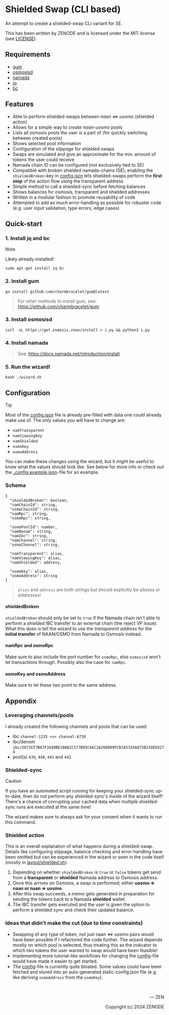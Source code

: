 # Shielded Swap (CLI based)

An attempt to create a shielded-swap CLI variant for SE.

This has been written by ZENODE and is licensed under the MIT-license (see [LICENSE](./LICENSE)).

## Requirements
- [gum](https://github.com/charmbracelet/gum)
- [osmosisd](https://docs.osmosis.zone/osmosis-core/osmosisd)
- [namada](https://docs.namada.net/introduction/install)
- [jq](https://jqlang.github.io/jq/download)
- [bc](https://www.gnu.org/software/bc/manual/html_mono/bc.html)

## Features
- Able to perform shielded-swaps between _naan <=> uosmo_ (shielded action)
- Allows for a simple way to _create naan-uosmo pools_
- Lists all osmosis pools the user is a part of (for quickly switching between created pools)
- Shows selected pool information
- Configuration of the _slippage_ for shielded swaps
- Swaps are simulated and give an approximate for the min. amount of tokens the user could receive
- Namada chain ID can be configured (not exclusively tied to SE)
- Compatible with broken shielded namada-chains (SE); enabling the `shieldedBroken`-key in [config.json](config.json) lets shielded-swaps perform the **first step** of the action flow using the transparent address
- Simple method to call a shielded-sync before fetching balances
- Shows balances for osmosis, transparent and shielded addresses
- Written in a modular fashion to promote reusability of code
- Attempted to add as much error-handling as possible for robuster code (e.g. user input validation, type errors, edge cases)
 
## Quick-start

### 1. Install jq and bc

> [!NOTE]
>
> Likely already installed!
>

```
sudo apt-get install jq bc
```

### 2. Install gum

```
go install github.com/charmbracelet/gum@latest
```

> For other methods to install gum, see: https://github.com/charmbracelet/gum.

### 3. Install osmosisd

```
curl -sL https://get.osmosis.zone/install > i.py && python3 i.py
```

### 4. Install namada

> See: https://docs.namada.net/introduction/install.

### 5. Run the wizard!

```
bash ./wizard.sh
```

## Configuration

> [!TIP]
>
> Most of the [config.json](config.json) file is already pre-filled with data one could already make use of. The only values you will have to change are:
> - `namTransparent`
> - `namViewingKey`
> - `namShielded`
> - `osmoKey`
> - `osmoAddress`
>
> You can make these changes using the wizard, but it might be useful to know what the values should look like. See below for more info or check out the [_config.example.json](/config/_config.example.json)-file for an example.

### Schema
```
{
  "shieldedBroken": boolean,
  "namChainId": string,
  "osmoChainId": string,
  "namRpc": string,
  "osmoRpc": string,

  "osmoPoolId": number,
  "namDenom": string,
  "namIbc": string,
  "namChannel": string,
  "osmoChannel": string,

  "namTransparent": alias,
  "namViewingKey": alias,
  "namShielded": address,

  "osmoKey": alias,
  "osmoAddress": string
}
```
> `alias` and `address` are both strings but should explicitly be _aliases_ or _addresses_! 

#### shieldedBroken

`shieldedBroken` should only be set to `true` if the Namada chain isn't able to perform a _shielded_ IBC transfer to an external chain (the reject VP issue). What this does is tell the wizard to use the _transparent address_ for the **initial transfer** of NAAN/OSMO from Namada to Osmosis instead.

#### namRpc and osmoRpc

Make sure to also include the port number for `osmoRpc`, else `osmosisd` won't let transactions through. Possibly also the case for `namRpc`.

#### osmoKey and osmoAddress

Make sure to let these two point to the same address.

## Appendix

### Leveraging channels/pools

I already created the following channels and pools that can be used:
- ibc `channel-1235 <=> channel-6738`
- ibc/denom `ibc/5872CF7B67F1699BE386B2C577B95C6AC2A268D09FCB345335A875B239EE0174`
- pool(s) `439`, `440`, `441` and `442`

### Shielded-sync

> [!CAUTION]
>
> If you have an automated script running for keeping your shielded-sync up-to-date, then do not perform any shielded-sync's inside of the wizard itself! There's a chance of corrupting your cached data when multiple shielded-sync runs are executed at the same time!
>
> The wizard makes sure to always ask for your consent when it wants to run this command.

### Shielded action

This is an overall explanation of what happens during a shielded-swap. Details like configuring slippage, balance checking and error-handling have been omitted but can be experienced in the wizard or seen in the code itself (mostly in [layout/shielded.sh](layout/shielded.sh)).

1. Depending on whether `shieldedBroken` is `true` or `false` tokens get send from a **transparent** or **shielded** Namada address to Osmosis address.
2. Once this arrives on Osmosis, a swap is performed; either **uosmo => naan or naan => uosmo**.
3. After this swap succeeds, a memo gets generated in preparation for sending the tokens back to a Namada **shielded** wallet.
4. The IBC transfer gets executed and the user is given the option to perform a shielded sync and check their updated balance.

### Ideas that didn't make the cut (due to time constraints)

- Swapping of any type of token, not just naan <=> uosmo pairs would have been possible if I refactored the code further. The wizard depends mostly on which pool is selected, thus treating this as the indicator to which two tokens the user wanted to swap would have been feasible!
- Implementing more tutorial-like workflows for changing the [config](config.json)-file would have made it easier to get started.
- The [config](config.json)-file is currently quite bloated. Some values could have been fetched and stored into an auto-generated static-config.json file (e.g. like deriving `osmoAddress` from the `osmoKey`).

</br>

<p align="right">— ZEN</p>
<p align="right">Copyright (c) 2024 ZENODE</p>
